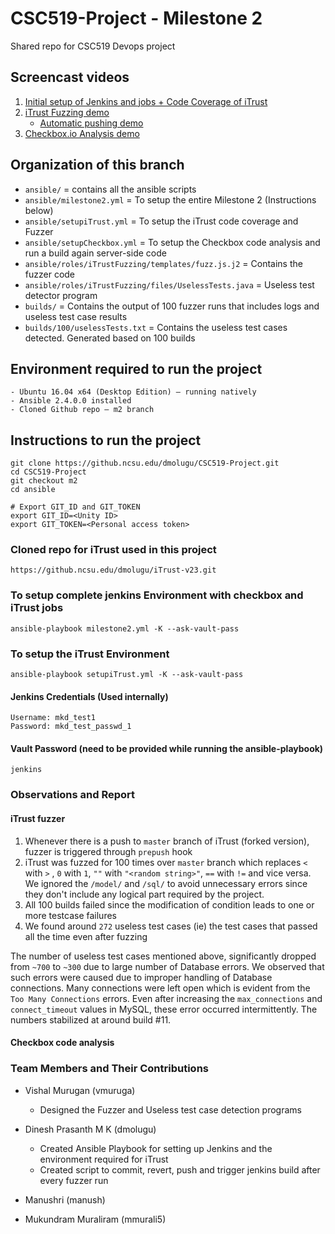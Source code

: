 # CSC519-Project - Milestone 2
Shared repo for CSC519 Devops project

## Screencast videos
1. [Initial setup of Jenkins and jobs + Code Coverage of iTrust](https://youtu.be/VJ59JBodJAw)
2. [iTrust Fuzzing demo](https://youtu.be/RjVnMZLPgZo) 
     - [Automatic pushing demo](https://youtu.be/jZfE_re3Yao)
3. [Checkbox.io Analysis demo]()

## Organization of this branch

- `ansible/` = contains all the ansible scripts
- `ansible/milestone2.yml` = To setup the entire Milestone 2 (Instructions below)
- `ansible/setupiTrust.yml` = To setup the iTrust code coverage and Fuzzer
- `ansible/setupCheckbox.yml` = To setup the Checkbox code analysis and run a build again server-side code
- `ansible/roles/iTrustFuzzing/templates/fuzz.js.j2` = Contains the fuzzer code
- `ansible/roles/iTrustFuzzing/files/UselessTests.java` = Useless test detector program
- `builds/` = Contains the output of 100 fuzzer runs that includes logs and useless test case results
- `builds/100/uselessTests.txt` = Contains the useless test cases detected. Generated based on 100 builds

## Environment required to run the project
    - Ubuntu 16.04 x64 (Desktop Edition) – running natively
    - Ansible 2.4.0.0 installed
    - Cloned Github repo – m2 branch
    
## Instructions to run the project
    git clone https://github.ncsu.edu/dmolugu/CSC519-Project.git
    cd CSC519-Project
    git checkout m2
    cd ansible

    # Export GIT_ID and GIT_TOKEN
    export GIT_ID=<Unity ID>
    export GIT_TOKEN=<Personal access token>

### Cloned repo for iTrust used in this project
    https://github.ncsu.edu/dmolugu/iTrust-v23.git

### To setup complete jenkins Environment with checkbox and iTrust jobs
    ansible-playbook milestone2.yml -K --ask-vault-pass
    
### To setup the iTrust Environment
    ansible-playbook setupiTrust.yml -K --ask-vault-pass

#### Jenkins Credentials (Used internally)
    Username: mkd_test1
    Password: mkd_test_passwd_1

#### Vault Password (need to be provided while running the ansible-playbook)
    jenkins

### Observations and Report

#### iTrust fuzzer

1. Whenever there is a push to `master` branch of iTrust (forked version), fuzzer is triggered through `prepush` hook
2. iTrust was fuzzed for 100 times over `master` branch which replaces `<` with `>` , `0` with `1`, `""` with `"<random string>"`, `==` with `!=` and vice versa. We ignored the `/model/` and `/sql/` to avoid unnecessary errors since they don't include any logical part required by the project.
3. All 100 builds failed since the modification of condition leads to one or more testcase failures
4. We found around `272` useless test cases (ie) the test cases that passed all the time even after fuzzing

The number of useless test cases mentioned above, significantly dropped from `~700` to `~300` due to large number of Database errors. We observed that such errors were caused due to improper handling of Database connections. Many connections were left open which is evident from the `Too Many Connections` errors. Even after increasing the `max_connections` and `connect_timeout` values in MySQL, these error occurred intermittently. The numbers stabilized at around build #11. 

#### Checkbox code analysis



### Team Members and Their Contributions

- Vishal Murugan (vmuruga)
    - Designed the Fuzzer and Useless test case detection programs

- Dinesh Prasanth M K (dmolugu)
    - Created Ansible Playbook for setting up Jenkins and the environment required for iTrust
    - Created script to commit, revert, push and trigger jenkins build after every fuzzer run

- Manushri (manush)

- Mukundram Muraliram (mmurali5)
